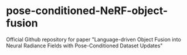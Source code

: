 # pose-conditioned-NeRF-object-fusion
Official Github repository for paper "Language-driven Object Fusion into Neural Radiance Fields with Pose-Conditioned Dataset Updates"
